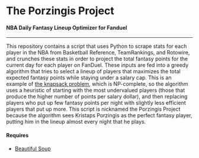 # The Porzingis Project
#### NBA Daily Fantasy Lineup Optimizer for Fanduel
----
This repository contains a script that uses Python to scrape stats for each player in the NBA from Basketball Reference, TeamRankings, and Rotowire, and crunches these stats in order to project the total fantasy points for the current day for each player on FanDuel. These inputs are fed into a greedy algorithm that tries to select a lineup of players that maximizes the total expected fantasy points while staying under a salary cap. This is an example of [the knapsack problem](https://en.wikipedia.org/wiki/Knapsack_problem), which is NP-complete, so the algorithm uses a heuristic of starting with the most undervalued players (those that produce the higher number of points per salary dollar), and then replacing players who put up few fantasy points per night with slightly less efficient players that put up more. This script is nicknamed the Porzingis Project because the algorithm sees Kristaps Porzingis as the perfect fantasy player, putting him in the lineup almost every night that he plays.

#### Requires
* [Beautiful Soup](https://www.crummy.com/software/BeautifulSoup/#Download)
